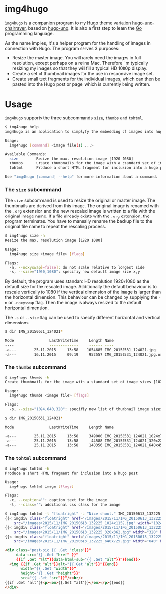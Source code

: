 # img4hugo

`ìmg4hugo` is a companion program to my [Hugo](http://gohugo.io) theme
variation
[hugo-uno-chairraver](https://github.com/chairraver/hugo-uno-chairraver),
based on [hugo-uno](https://github.com/SenjinDarashiva/hugo-uno). It
is also a first step to learn the [Go](https://golang.org) programming
language.

As the name implies, it's a helper program for the handling of images
in connection with Hugo. The program serves 3 purposes:

* Resize the master image. You will rarely need the images in full
  resolution, except perhaps on a retina Mac. Therefore I'm typically
  resizing my images so that they will fill a typical HD 1080p display.
* Create a set of thumbnail images for the use in responsive image set.
* Create small text fragments for the individual images, which can
  then be pasted into the Hugo post or page, which is currently being
  written.

# Usage

`img4hugo` supports the three subcommands `size`, `thumbs` and `tohtml`.

``` bash
$ img4hugo help
img4hugo is an application to simplyfy the embedding of images into hugo content.

Usage:
  img4hugo [command] <image file(s) ...>

Available Commands:
  size        Resize the max. resolution image [1920 1080]
  thumbs      Create thumbnails for the image with a standard set of image sizes [1024 640 320]
  tohtml      Produce a short HTML fragment for inclusion into a hugo post

Use "img4hugo [command] --help" for more information about a command.
```

### The `size` subcommand

The `size` subcommand is used to resize the original or master
image. The thumbnails are derived from this image. The original image
is renamed with the `.org` extension and the new rescaled image is
written to a file with the original image name. If a file already
exists with the `.org` extension, the program terminates. You have to
manually rename the backup file to the original file name to repeat
the rescaling process.

``` bash
$ img4hugo size -h
Resize the max. resolution image [1920 1080]

Usage:
  img4hugo size <image file> [flags]

Flags:
  -n, --noxyswap[=false]: do not scale relative to longest side
  -s, --size="1920,1080": specifiy new default image size x,y
```

By default, the program uses standard HD resolution 1920x1080 as the
default size for the rescaled image. Additionally the default
behaviour is to rescale vertically to 1080 if the vertical dimension
of the image is larger than the horizontal dimension. This behaviour
can be changed by supplying the `-n` or `-noxyswap` flag. Then the
image is always resized to the default horizontal dimension.

The `-s` or `--size` flag can be used to specify different horizontal
and vertical dimensions.



``` bash
$ dir IMG_20150531_124021*

Mode                LastWriteTime     Length Name
----                -------------     ------ ----
-a---        25.11.2015     13:58    1054685 IMG_20150531_124021.jpg
-a---        16.11.2015     09:19     952557 IMG_20150531_124021.jpg.org
```

### The `thumbs` subcommand

``` bash
$ img4hugo thumbs -h
Create thumbnails for the image with a standard set of image sizes [1024 640 320]

Usage:
  img4hugo thumbs <image file> [flags]

Flags:
  -s, --size="1024,640,320": specifiy new list of thumbnail image sizes
```

``` bash
$ dir IMG_20150531_124021*

Mode                LastWriteTime     Length Name
----                -------------     ------ ----
-a---        25.11.2015     13:58     349000 IMG_20150531_124021_1024x729.jpg
-a---        25.11.2015     13:58      44588 IMG_20150531_124021_320x228.jpg
-a---        25.11.2015     13:58     148356 IMG_20150531_124021_640x456.jpg
```

### The `tohtml` subcommand


``` bash
$ img4hugo tohtml -h
Produce a short HTML fragment for inclusion into a hugo post

Usage:
  img4hugo tohtml image [flags]

Flags:
  -c, --caption="": caption text for the image
  -l, --class="": additional css class for the image
```

``` bash
$ img4hugo tohtml -l "floatright" -c "Nice shoot." IMG_20150613_132225.jpg
{{< imgdiv class="floatright" href="/images/2015/11/IMG_20150613_132225.jpg" alt="Nice shoot."
    src="/images/2015/11/IMG_20150613_132225_1024x1159.jpg" width="1024" height="1159" >}}
{{< imgdiv class="floatright" href="/images/2015/11/IMG_20150613_132225.jpg" alt="Nice shoot."
    src="/images/2015/11/IMG_20150613_132225_320x362.jpg" width="320" height="362" >}}
{{< imgdiv class="floatright" href="/images/2015/11/IMG_20150613_132225.jpg" alt="Nice shoot."
    src="/images/2015/11/IMG_20150613_132225_640x725.jpg" width="640" height="725" >}}
```

``` html
<div class="post-pic {{ .Get "class"}}"
     data-src="{{ .Get "href" }}"
     {{if .Get "alt"}}data-html-sub="{{ .Get "alt"}}"{{end}}>
  <img {{if .Get "alt"}}alt="{{.Get "alt"}}"{{end}}
       width="{{ .Get "width"}}"
       height="{{ .Get "height"}}"
       src="{{ .Get "src"}}"/><br/>
{{if .Get "alt"}}<p><em>{{.Get "alt"}}</em></p>{{end}}
</div>
```
